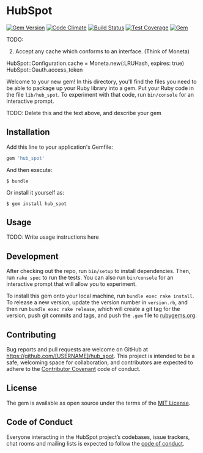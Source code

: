 # HubSpot

[![Gem Version](https://badge.fury.io/rb/hub_spot.svg)](https://badge.fury.io/rb/hub_spot)
[![Code Climate](https://codeclimate.com/github/danrabinowitz/hub_spot/badges/gpa.svg)](https://codeclimate.com/github/danrabinowitz/hub_spot)
[![Build Status](https://travis-ci.org/danrabinowitz/hub_spot.svg?branch=master)](https://travis-ci.org/danrabinowitz/hub_spot)
[![Test Coverage](https://codeclimate.com/github/danrabinowitz/hub_spot/badges/coverage.svg)](https://codeclimate.com/github/danrabinowitz/hub_spot/coverage)
[![Gem](https://img.shields.io/gem/dt/hub_spot.svg?maxAge=2592000)](https://rubygems.org/gems/hub_spot)


TODO:

2. Accept any cache which conforms to an interface. (Think of Moneta)


HubSpot::Configuration.cache = Moneta.new(:LRUHash, expires: true)
HubSpot::Oauth.access_token




Welcome to your new gem! In this directory, you'll find the files you need to be able to package up your Ruby library into a gem. Put your Ruby code in the file `lib/hub_spot`. To experiment with that code, run `bin/console` for an interactive prompt.

TODO: Delete this and the text above, and describe your gem

## Installation

Add this line to your application's Gemfile:

```ruby
gem 'hub_spot'
```

And then execute:

    $ bundle

Or install it yourself as:

    $ gem install hub_spot

## Usage

TODO: Write usage instructions here

## Development

After checking out the repo, run `bin/setup` to install dependencies. Then, run `rake spec` to run the tests. You can also run `bin/console` for an interactive prompt that will allow you to experiment.

To install this gem onto your local machine, run `bundle exec rake install`. To release a new version, update the version number in `version.rb`, and then run `bundle exec rake release`, which will create a git tag for the version, push git commits and tags, and push the `.gem` file to [rubygems.org](https://rubygems.org).

## Contributing

Bug reports and pull requests are welcome on GitHub at https://github.com/[USERNAME]/hub_spot. This project is intended to be a safe, welcoming space for collaboration, and contributors are expected to adhere to the [Contributor Covenant](http://contributor-covenant.org) code of conduct.

## License

The gem is available as open source under the terms of the [MIT License](http://opensource.org/licenses/MIT).

## Code of Conduct

Everyone interacting in the HubSpot project’s codebases, issue trackers, chat rooms and mailing lists is expected to follow the [code of conduct](https://github.com/[USERNAME]/hub_spot/blob/master/CODE_OF_CONDUCT.md).
